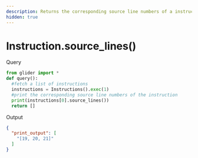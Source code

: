 ```yaml
---
description: Returns the corresponding source line numbers of a instruction
hidden: true
---
```


# Instruction.source\_lines()

Query

```python
from glider import *
def query():
  #fetch a list of instructions
  instructions = Instructions().exec(1) 
  #print the corresponding source line numbers of the instruction
  print(instructions[0].source_lines())
  return []
```

Output

```json
{
  "print_output": [
    "[19, 20, 21]"
  ]
}
```
